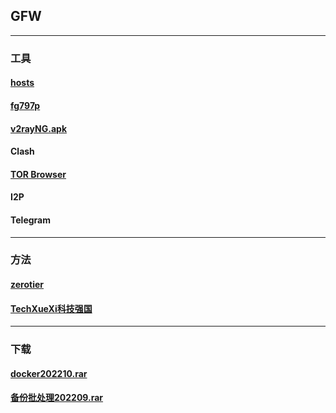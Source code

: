 ## GFW
----------------------------------------------------------------

### 工具

#### [hosts](https://mokk731.github.io/txt/hosts.txt)


#### [fg797p](https://mokk731.github.io/ziprar/win-tools/fg797p.rar)


#### [v2rayNG.apk](https://mokk731.github.io/apk/v2rayNG_v1.6.28_202201.apk)


#### Clash

#### [TOR Browser](https://www.torproject.org/zh-CN/)

#### I2P

#### Telegram

--------------------------------------------------------------------------

### 方法

#### [zerotier](https://mokk731.github.io/md/zerotier)

#### [TechXueXi科技强国](https://mokk731.github.io/md/xxqg)

--------------------------------------------------------------------------

### 下载

#### [docker202210.rar](https://mokk731.github.io/ziprar/docker202210.rar)

#### [备份批处理202209.rar](https://mokk731.github.io/ziprar/备份批处理202209.rar)




